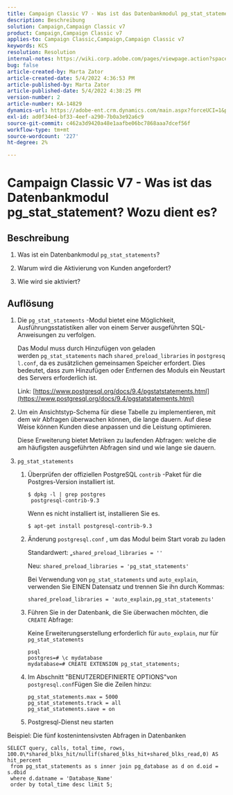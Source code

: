 ```yaml
---
title: Campaign Classic V7 - Was ist das Datenbankmodul pg_stat_statement? Wozu dient es?
description: Beschreibung
solution: Campaign,Campaign Classic v7
product: Campaign,Campaign Classic v7
applies-to: Campaign Classic,Campaign,Campaign Classic v7
keywords: KCS
resolution: Resolution
internal-notes: https://wiki.corp.adobe.com/pages/viewpage.action?spaceKey=neolane&title=Database+performance+optimization+-+Identify+bottleneck+queries+with+execution+statistics#Databaseperformanceoptimization-Identifybottleneckquerieswithexecutionstatistics-pg_stat_statements
bug: false
article-created-by: Marta Zator
article-created-date: 5/4/2022 4:36:53 PM
article-published-by: Marta Zator
article-published-date: 5/4/2022 4:38:25 PM
version-number: 2
article-number: KA-14829
dynamics-url: https://adobe-ent.crm.dynamics.com/main.aspx?forceUCI=1&pagetype=entityrecord&etn=knowledgearticle&id=aa74c765-c8cb-ec11-a7b5-6045bd00d4f5
exl-id: ad0f34e4-bf33-4eef-a290-7b0a3e92a6c9
source-git-commit: c462a3d9420a48e1aafbe06bc7868aaa7dcef56f
workflow-type: tm+mt
source-wordcount: '227'
ht-degree: 2%

---
```


# Campaign Classic V7 - Was ist das Datenbankmodul pg_stat_statement? Wozu dient es?

## Beschreibung

1. Was ist ein Datenbankmodul `pg_stat_statements`?

1. Warum wird die Aktivierung von Kunden angefordert?

1. Wie wird sie aktiviert?

## Auflösung

1. Die `pg_stat_statements` -Modul bietet eine Möglichkeit, Ausführungsstatistiken aller von einem Server ausgeführten SQL-Anweisungen zu verfolgen.

   Das Modul muss durch Hinzufügen von geladen werden `pg_stat_statements` nach `shared_preload_libraries` in `postgresql.conf`, da es zusätzlichen gemeinsamen Speicher erfordert. Dies bedeutet, dass zum Hinzufügen oder Entfernen des Moduls ein Neustart des Servers erforderlich ist.

   Link: [https://www.postgresql.org/docs/9.4/pgstatstatements.html](https://www.postgresql.org/docs/9.4/pgstatstatements.html)

1. Um ein Ansichtstyp-Schema für diese Tabelle zu implementieren, mit dem wir Abfragen überwachen können, die lange dauern. Auf diese Weise können Kunden diese anpassen und die Leistung optimieren.

   Diese Erweiterung bietet Metriken zu laufenden Abfragen: welche die am häufigsten ausgeführten Abfragen sind und wie lange sie dauern.

1. `pg_stat_statements`

   1. Überprüfen der offiziellen PostgreSQL `contrib` -Paket für die Postgres-Version installiert ist.

      ```
      $ dpkg -l | grep postgres
       postgresql-contrib-9.3
      ```

      Wenn es nicht installiert ist, installieren Sie es.

      ```
      $ apt-get install postgresql-contrib-9.3
      ```

   1. Änderung `postgresql.conf` , um das Modul beim Start vorab zu laden

      Standardwert: „`shared_preload_libraries = ''`

      Neu: `shared_preload_libraries = 'pg_stat_statements'`

      Bei Verwendung von `pg_stat_statements` und `auto_explain`, verwenden Sie EINEN Datensatz und trennen Sie ihn durch Kommas:

      ```
      shared_preload_libraries = 'auto_explain,pg_stat_statements'
      ```

   1. Führen Sie in der Datenbank, die Sie überwachen möchten, die `CREATE` Abfrage:

      Keine Erweiterungserstellung erforderlich für `auto_explain`, nur für `pg_stat_statements`

      ```
      psql
      postgres=# \c mydatabase
      mydatabase=# CREATE EXTENSION pg_stat_statements;
      ```

   1. Im Abschnitt &quot;BENUTZERDEFINIERTE OPTIONS&quot;von `postgresql.conf`Fügen Sie die Zeilen hinzu:

      ```
      pg_stat_statements.max = 5000
      pg_stat_statements.track = all
      pg_stat_statements.save = on
      ```

   1. Postgresql-Dienst neu starten

Beispiel: Die fünf kostenintensivsten Abfragen in Datenbanken

```
SELECT query, calls, total_time, rows, 100.0\*shared_blks_hit/nullif(shared_blks_hit+shared_blks_read,0) AS hit_percent
 from pg_stat_statements as s inner join pg_database as d on d.oid = s.dbid
 where d.datname = 'Database_Name'
 order by total_time desc limit 5;
```
